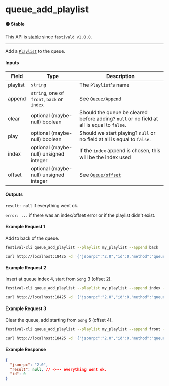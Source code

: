 # queue_add_playlist

#### 🟢 Stable
This API is [stable](../../api-stability/marker.md) since `festivald v1.0.0`.

---

Add a [`Playlist`](../../common-objects/playlist.md) to the queue.

#### Inputs

| Field    | Type                                        | Description |
|----------|---------------------------------------------|-------------|
| playlist | `string`                                    | The `Playlist`'s name
| append   | `string`, one of `front`, `back` or `index` | See [`Queue/Append`](../queue/queue.md#append)
| clear    | optional (maybe-null) boolean               | Should the queue be cleared before adding? `null` or no field at all is equal to `false`.
| play     | optional (maybe-null) boolean               | Should we start playing? `null` or no field at all is equal to `false`.
| index    | optional (maybe-null) unsigned integer      | If the `index` append is chosen, this will be the index used
| offset   | optional (maybe-null) unsigned integer      | See [`Queue/offset`](../queue/queue.md#offset)

#### Outputs
`result: null` if everything went ok.

`error: ...` if there was an index/offset error or if the playlist didn't exist.

#### Example Request 1
Add to back of the queue.
```bash
festival-cli queue_add_playlist --playlist my_playlist --append back
```
```bash
curl http://localhost:18425 -d '{"jsonrpc":"2.0","id":0,"method":"queue_add_playlist","params":{"playlist":"my_playlist","append":"back"}}'
```

#### Example Request 2
Insert at queue index 4, start from `Song` 3 (offset 2).
```bash
festival-cli queue_add_playlist --playlist my_playlist --append index --index 4 --offset 2
```
```bash
curl http://localhost:18425 -d '{"jsonrpc":"2.0","id":0,"method":"queue_add_playlist","params":{"playlist":"my_playlist","append":"index","index":4,"offset":2}}'
```

#### Example Request 3
Clear the queue, add starting from `Song` 5 (offset 4).
```bash
festival-cli queue_add_playlist --playlist my_playlist --append front --clear --offset 4
```
```bash
curl http://localhost:18425 -d '{"jsonrpc":"2.0","id":0,"method":"queue_add_playlist","params":{"playlist":"my_playlist","append":"front","clear":true,"offset":4}}'
```

#### Example Response
```json
{
  "jsonrpc": "2.0",
  "result": null, // <--- everything went ok.
  "id": 0
}
```
